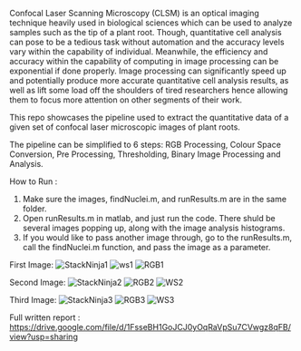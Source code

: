 
Confocal Laser Scanning Microscopy (CLSM) is an optical imaging technique heavily used in biological sciences which can be used to analyze samples such as the tip of a plant root. Though, quantitative cell analysis can pose to be a tedious task without automation and the accuracy levels vary within the capability of individual. Meanwhile, the efficiency and accuracy within the capability of computing in image processing can be exponential if done properly. Image processing can significantly speed up and potentially produce more accurate quantitative cell analysis results, as well as lift some load off the shoulders of tired researchers hence allowing them to focus more attention on other segments of their work.

This repo showcases the pipeline used to extract the quantitative data of a given set of confocal laser microscopic images of plant roots.

The pipeline can be simplified to 6 steps: RGB Processing, Colour Space Conversion, Pre Processing, Thresholding, Binary Image Processing and Analysis.


How to Run : 
1) Make sure the images, findNuclei.m, and runResults.m are in the same
folder.
2) Open runResults.m in matlab, and just run the code. There shuld be
several images popping up, along with the image analysis histograms.
3) If you would like to pass another image through, go to the runResults.m,
call the findNuclei.m function, and pass the image as a parameter.

First Image:
![StackNinja1](https://user-images.githubusercontent.com/73547478/209740568-5e1e2361-8add-412b-985f-078265d121f7.jpg)
![ws1](https://user-images.githubusercontent.com/73547478/209740593-557f154c-44fe-4c6d-983c-2766f38c2fae.png)
![RGB1](https://user-images.githubusercontent.com/73547478/209740607-e88e403e-608b-49dc-9484-bbc67ede334a.png)

Second Image:
![StackNinja2](https://user-images.githubusercontent.com/73547478/209740617-7b29d6c6-1dab-4b78-bc29-86f0b45208e4.jpg)
![RGB2](https://user-images.githubusercontent.com/73547478/209740623-47cc537f-2955-4539-95e6-9aad50a74bfc.png)
![WS2](https://user-images.githubusercontent.com/73547478/209740625-f64eb9b6-74a9-4b68-83e0-5b777b1710e1.png)

Third Image:
![StackNinja3](https://user-images.githubusercontent.com/73547478/209740632-7d9274f8-0b57-40aa-8198-815fe8de7478.jpg)
![RGB3](https://user-images.githubusercontent.com/73547478/209740638-e4044afa-ff1a-4589-a1bc-f414f19d6e79.png)
![WS3](https://user-images.githubusercontent.com/73547478/209740641-672761b1-eeba-4566-81fe-2336afd246d3.png)

Full written report : https://drive.google.com/file/d/1FsseBH1GoJCJ0yOqRaVpSu7CVwgz8qFB/view?usp=sharing
